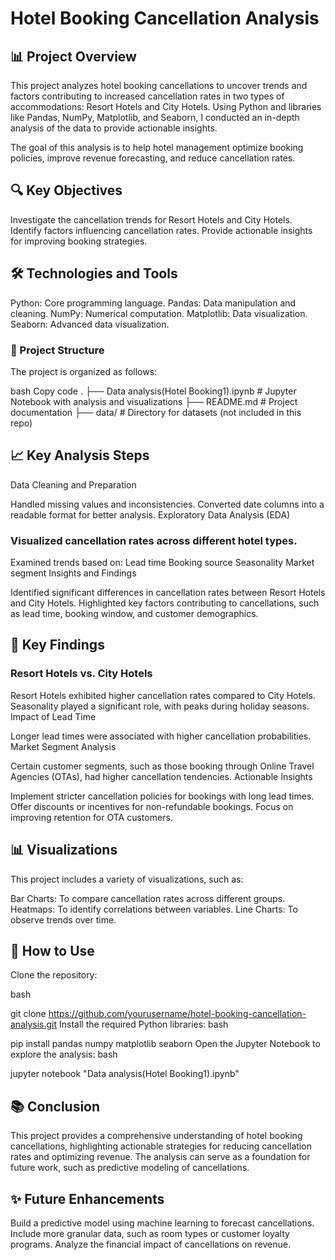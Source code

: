 # Hotel Booking Cancellation Analysis

## 📊 Project Overview

This project analyzes hotel booking cancellations to uncover trends and factors contributing to increased cancellation rates in two types of accommodations: Resort Hotels and City Hotels. Using Python and libraries like Pandas, NumPy, Matplotlib, and Seaborn, I conducted an in-depth analysis of the data to provide actionable insights.

The goal of this analysis is to help hotel management optimize booking policies, improve revenue forecasting, and reduce cancellation rates.

## 🔍 Key Objectives

Investigate the cancellation trends for Resort Hotels and City Hotels.
Identify factors influencing cancellation rates.
Provide actionable insights for improving booking strategies.

## 🛠️ Technologies and Tools

Python: Core programming language.
Pandas: Data manipulation and cleaning.
NumPy: Numerical computation.
Matplotlib: Data visualization.
Seaborn: Advanced data visualization.

### 📂 Project Structure

The project is organized as follows:

bash
Copy code
.
├── Data analysis(Hotel Booking1).ipynb   # Jupyter Notebook with analysis and visualizations
├── README.md                             # Project documentation
├── data/                                 # Directory for datasets (not included in this repo)

## 📈 Key Analysis Steps

Data Cleaning and Preparation

Handled missing values and inconsistencies.
Converted date columns into a readable format for better analysis.
Exploratory Data Analysis (EDA)

### Visualized cancellation rates across different hotel types.

Examined trends based on:
Lead time
Booking source
Seasonality
Market segment
Insights and Findings

Identified significant differences in cancellation rates between Resort Hotels and City Hotels.
Highlighted key factors contributing to cancellations, such as lead time, booking window, and customer demographics.

## 📌 Key Findings

### Resort Hotels vs. City Hotels

Resort Hotels exhibited higher cancellation rates compared to City Hotels.
Seasonality played a significant role, with peaks during holiday seasons.
Impact of Lead Time

Longer lead times were associated with higher cancellation probabilities.
Market Segment Analysis

Certain customer segments, such as those booking through Online Travel Agencies (OTAs), had higher cancellation tendencies.
Actionable Insights

Implement stricter cancellation policies for bookings with long lead times.
Offer discounts or incentives for non-refundable bookings.
Focus on improving retention for OTA customers.

## 📊 Visualizations

This project includes a variety of visualizations, such as:

Bar Charts: To compare cancellation rates across different groups.
Heatmaps: To identify correlations between variables.
Line Charts: To observe trends over time.

## 🚀 How to Use

Clone the repository:

bash

git clone https://github.com/yourusername/hotel-booking-cancellation-analysis.git
Install the required Python libraries:
bash

pip install pandas numpy matplotlib seaborn
Open the Jupyter Notebook to explore the analysis:
bash

jupyter notebook "Data analysis(Hotel Booking1).ipynb"

## 📚 Conclusion

This project provides a comprehensive understanding of hotel booking cancellations, highlighting actionable strategies for reducing cancellation rates and optimizing revenue. The analysis can serve as a foundation for future work, such as predictive modeling of cancellations.

## ✨ Future Enhancements
Build a predictive model using machine learning to forecast cancellations.
Include more granular data, such as room types or customer loyalty programs.
Analyze the financial impact of cancellations on revenue.
